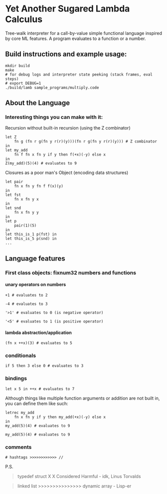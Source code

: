 # Yet Another Sugared Lambda Calculus

Tree-walk interpreter for a call-by-value simple functional language inspired by core ML features.
A program evaluates to a function or a number.

## Build instructions and example usage:
```
mkdir build
make
# for debug logs and interpreter state peeking (stack frames, eval steps)
# export DEBUG=1
./build/lamb sample_programs/multiply.code
```

## About the Language
### Interesting things you can make with it:

Recursion without built-in recursion (using the Z combinator)
```
let Z
    fn g (fn r g(fn y r(r)(y)))(fn r g(fn y r(r)(y))) # Z combinator
in 
let my_add 
    fn f fn x fn y if y then f(+x)(-y) else x
in 
Z(my_add)(5)(4) # evaluates to 9
```

Closures as a poor man's Object (encoding data structures)
```
let pair 
    fn x fn y fn f f(x)(y)
in 
let fst 
    fn x fn y x
in 
let snd 
    fn x fn y y
in
let p 
    pair(1)(5)
in
let this_is_1 p(fst) in
let this_is_5 p(snd) in
...
```

## Language features

### First class objects: fixnum32 numbers and functions

#### unary operators on numbers
`+1 # evaluates to 2`

`-4 # evaluates to 3`

`'>1' # evaluates to 0 (is negative operator)`

`'<5' # evaluates to 1 (is positive operator)`

#### lambda abstraction/application
`(fn x ++x)(3) # evaluates to 5`

### conditionals
`if 5 then 3 else 0 # evaluates to 3`

### bindings
`let x 5 in ++x # evaluates to 7`

Although things like multiple function arguments or addition are not built in,
you can define them like such:

```
letrec my_add 
    fn x fn y if y then my_add(+x)(-y) else x
in 
my_add(5)(4) # evaluates to 9
```

`my_add(5)(4) # evaluates to 9`

### comments
`# hashtags >>>>>>>>>>>> //`

P.S.
> typedef struct X X Considered Harmful - idk, Linus Torvalds

> linked list >>>>>>>>>>>>>>> dynamic array - Lisp-er

